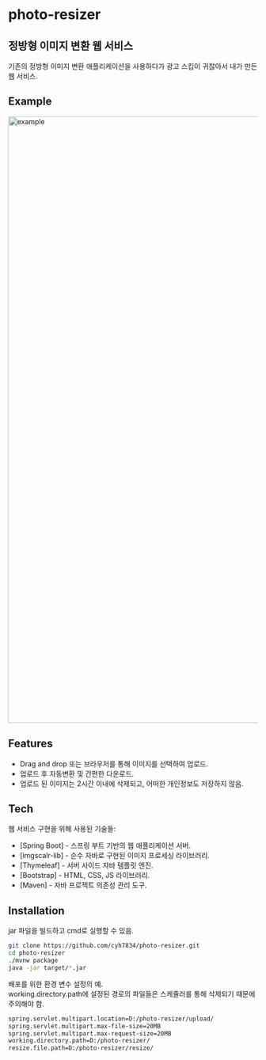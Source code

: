 # photo-resizer
## 정방형 이미지 변환 웹 서비스

기존의 정방형 이미지 변환 애플리케이션을 사용하다가 광고 스킵이 귀찮아서 내가 만든 웹 서비스.

## Example

<img width="1226" alt="example" src="https://user-images.githubusercontent.com/48938462/182008871-de37a020-630b-4cdd-bed6-96df2d65aa45.png">

## Features

- Drag and drop 또는 브라우저를 통해 이미지를 선택하여 업로드.
- 업로드 후 자동변환 및 간편한 다운로드.
- 업로드 된 이미지는 2시간 이내에 삭제되고, 어떠한 개인정보도 저장하지 않음.

## Tech

웹 서비스 구현을 위해 사용된 기술들:

- [Spring Boot] - 스프링 부트 기반의 웹 애플리케이션 서버.
- [imgscalr-lib] - 순수 자바로 구현된 이미지 프로세싱 라이브러리.
- [Thymeleaf] - 서버 사이드 자바 템플릿 엔진.
- [Bootstrap] - HTML, CSS, JS 라이브러리.
- [Maven] - 자바 프로젝트 의존성 관리 도구.

## Installation

jar 파일을 빌드하고 cmd로 실행할 수 있음.
```sh
git clone https://github.com/cyh7834/photo-resizer.git
cd photo-resizer
./mvnw package
java -jar target/*.jar
```

배포를 위한 환경 변수 설정의 예. <br/>
working.directory.path에 설정된 경로의 파일들은 스케쥴러를 통해 삭제되기 때문에 주의해야 함.
```sh
spring.servlet.multipart.location=D:/photo-resizer/upload/
spring.servlet.multipart.max-file-size=20MB
spring.servlet.multipart.max-request-size=20MB
working.directory.path=D:/photo-resizer/
resize.file.path=D:/photo-resizer/resize/
```
